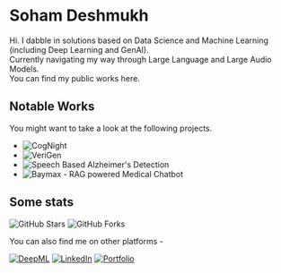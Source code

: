# Soham Deshmukh

Hi. I dabble in solutions based on Data Science and Machine Learning (including Deep Learning and GenAI). <br>
Currently navigating my way through Large Language and Large Audio Models. <br>
You can find my public works here.

## Notable Works
You might want to take a look at the following projects.
- ![CogNight](https://www.github.com/SohamD34/CogNight)
- ![VeriGen](https://www.github.com/SohamD34/VeriGen)
- ![Speech Based Alzheimer's Detection](https://www.github.com/SohamD34/Speech-Based-Alzheimers-Detection)
- ![Baymax - RAG powered Medical Chatbot](https://www.github.com/SohamD34/Baymax)

<!-- <div align="center"><img src="https://github-readme-streak-stats.herokuapp.com/?user=SohamD34&theme=black-ice&hide_border=true&stroke=0000&background=0D1117&ring=00bfbf&fire=00bfbf&currStreakLabel=00bfbf" alt="SohamD34" /></div> -->

<!-- ./STAT 
<div align="center">  
  <img width="49%" height="195px" src="https://github-readme-stats.vercel.app/api?username=SohamD34&show_icons=true&count_private=true&hide_border=true&title_color=00bfbf&icon_color=00bfbf&text_color=c9d1d8&bg_color=0d1117" alt="SohamD34 github stats" /> 
  <img width="41%" height="195px" src="https://github-readme-stats.vercel.app/api/top-langs/?username=SohamD34&layout=compact&hide_border=true&title_color=00bfbf&text_color=00bfbf&bg_color=0d1115" />
</div>
 ./STATS GRAPH  -->

 ## Some stats
![GitHub Stars](https://img.shields.io/badge/dynamic/json?url=https://api.github-star-counter.workers.dev/user/SohamD34&query=$.stars&label=Stars&color=blue)
![GitHub Forks](https://img.shields.io/badge/dynamic/json?url=https://api.github-star-counter.workers.dev/user/SohamD34&query=$.forks&label=Forks&color=darkgreen)


You can also find me on other platforms -

[![DeepML](https://img.shields.io/badge/DeepML-4285F4?style=for-the-badge&logoColor=white)](https://your-link-here.com)
[![LinkedIn](https://img.shields.io/badge/linkedin-%230077B5.svg?style=for-the-badge&logo=linkedin&logoColor=white)](https://www.linkedin.com/Soham-Deshmukh-iitj)
[![Portfolio](https://img.shields.io/badge/Portfolio-%232C2052.svg?style=for-the-badge&logoColor=white)](https://sohamd34.github.io/)

